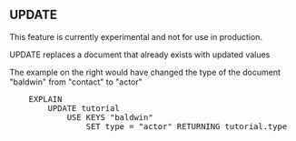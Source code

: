 ## UPDATE
This feature is currently experimental and not for use in production.

UPDATE replaces a document that already exists with updated values

The example on the right would have changed the type of the document "baldwin" from 
"contact" to "actor"

<pre id="example">
    EXPLAIN 
        UPDATE tutorial 
            USE KEYS "baldwin" 
                SET type = "actor" RETURNING tutorial.type
</pre>
